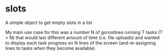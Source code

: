 # slots
A simple object to get empty slots in a list

My main use case for this was a number N of goroutines running T tasks (T > N) that would last different amount of time
(i.e. file uploads) and wanted to display each task progress on N lines of the screen (and re-assigning lines to tasks
when they become available)
